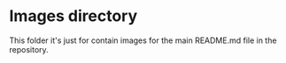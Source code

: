 # Images directory

This folder it's just for contain images for the main README.md file in the repository.